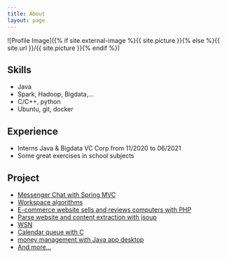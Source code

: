 ```yaml
---
title: About
layout: page
---
```

![Profile Image]({% if site.external-image %}{{ site.picture }}{% else %}{{ site.url }}/{{ site.picture }}{% endif %})

<p></p>

<h2>Skills</h2>

<ul class="skill-list">
	<li>Java</li>
  <li>Spark, Hadoop, Bigdata,...</li>
  <li>C/C++, python</li>
  <li>Ubuntu, git, docker</li>
</ul>

<h2>Experience</h2>

<ul>
	<li>Interns Java & Bigdata VC Corp from 11/2020 to 06/2021</li>
	<li>Some great exercises in school subjects</li>
</ul>

<h2>Project</h2>

<ul> 
  <li><a href="https://github.com/trannguyenhan/messenger-chat" target="_blank">Messenger Chat with Spring MVC</a></li>
  <li><a href="https://github.com/trannguyenhan/workspace-algorithms" target="_blank">Workspace algorithms</a></li>
  <li><a href="https://github.com/trannguyenhan/selling-computer" target="_blank">E-commerce website sells and reviews computers with PHP</a></li>
  <li><a href="https://github.com/trannguyenhan/jsoup-parse-content-website" target="_blank">Parse website and content extraction with jsoup</a></li>
  <li><a href="https://github.com/thanh5320/KCoverageAndMConnectivity" target="_blank">WSN</a></li>
  <li><a href="https://github.com/trannguyenhan/calendar-queue" target="_blank">Calendar queue with C</a></li>
  <li><a href="https://github.com/tranngocphien/quan-ly-thu-tien" target="_blank">money management with Java app desktop</a></li>
  <li><a href="https://github.com/trannguyenhan?tab=repositories" target="_blank">And more...</a></li>
</ul>
